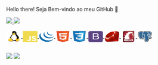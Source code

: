 Hello there! Seja Bem-vindo ao meu GitHub 👋

<!-- Tabelas de Status -->

<div>
  <a href="https://github.com/RodrigoViniciusAmaral">
  <img height="165em" src="https://github-readme-stats.vercel.app/api?username=RodrigoViniciusAmaral&show_icons=true&theme=prussian&include_all_commits=true&count_private=true"/>
  <img height="165em" src="https://github-readme-stats.vercel.app/api/top-langs/?username=ricardomiranda87&layout=compact&langs_count=7&theme=prussian"/>
</div>

<!-- Imagens das linguagens -->
  
<div style="display: inline_block"><br>
  <img align="center" alt="Linux" height="30" width="40" src="https://github.com/devicons/devicon/blob/master/icons/linux/linux-original.svg">
  <img align="center" alt="Js" height="30" width="40" src="https://raw.githubusercontent.com/devicons/devicon/master/icons/javascript/javascript-plain.svg">
  <img align="center" alt="Jquery" height="30" width="40" src="https://github.com/devicons/devicon/blob/master/icons/jquery/jquery-original.svg">
  <img align="center" alt="HTML" height="30" width="40" src="https://raw.githubusercontent.com/devicons/devicon/master/icons/html5/html5-original.svg">
  <img align="center" alt="CSS" height="30" width="40" src="https://raw.githubusercontent.com/devicons/devicon/master/icons/css3/css3-original.svg">
  <img align="center" alt="Bootstrap" height="30" width="40" src="https://github.com/devicons/devicon/blob/master/icons/bootstrap/bootstrap-plain.svg">
  <img align="center" alt="Ruby" height="30" width="40" src="https://github.com/devicons/devicon/blob/master/icons/ruby/ruby-original.svg">
  <img align="center" alt="Rails" height="30" width="40" src="https://github.com/devicons/devicon/blob/master/icons/rails/rails-original-wordmark.svg">
  <img align="center" alt="Postgresql" height="30" width="40" src="https://github.com/devicons/devicon/blob/master/icons/postgresql/postgresql-original.svg">
</div>
  
 ##
  
<!-- Links -->
  
<div> 
  <a href="mailto:rodrigoamaral.empresarial@gmail.com"><img src="https://img.shields.io/badge/Gmail-D14836?style=for-the-badge&logo=gmail&logoColor=white"     target="_blank"></a>
  <a href="https://www.linkedin.com/in/rodrigo-vinicius-amaral"><img src="https://img.shields.io/badge/-LinkedIn-%230077B5?style=for-the-badge&logo=linkedin&logoColor=white" target="_blank"></a> 
</div>
